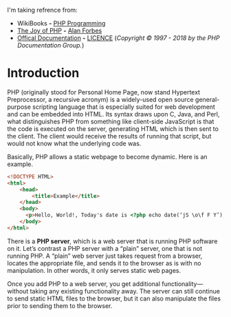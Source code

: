 I'm taking refrence from:
- WikiBooks **-** [PHP Programming](https://en.wikibooks.org/wiki/PHP_Programming)
- [The Joy of PHP](http://www.joyofphp.com/) **-** [Alan Forbes](https://datenpdf.com/viewer/web/viewer.html?file=https%3A%2F%2Fdatenpdf.com%2FdownloadFile%2Fthe-joy-of-php-alan-forbes-html-element-php_pdf%3Fpreview%3D1#%5B%7B%22num%22%3A38%2C%22gen%22%3A0%7D%2C%7B%22name%22%3A%22XYZ%22%7D%2C36%2C807%2Cnull%5D)
- [Offical Documentation](http://php.net/docs.php) **-** [LICENCE](http://php.net/manual/en/cc.license.php) (*Copyright © 1997 - 2018 by the PHP Documentation Group.*)

# Introduction
PHP (originally stood for Personal Home Page, now stand Hypertext Preprocessor, a recursive acronym) is a widely-used open source general-purpose scripting language that is especially suited for web development and can be embedded into HTML. Its syntax draws upon C, Java, and Perl, what distinguishes PHP from something like client-side JavaScript is that the code is executed on the server, generating HTML which is then sent to the client. The client would receive the results of running that script, but would not know what the underlying code was.

Basically, PHP allows a static webpage to become dynamic. Here is an example.
```html
<!DOCTYPE HTML>
<html>
    <head>
        <title>Example</title>
    </head>
    <body>
      <p>Hello, World!, Today's date is <?php echo date(‘jS \o\f F Y’);?>.</p>
    </body>
</html>
```

There is a **PHP server**, which is a web server that is running PHP software on it. Let’s contrast a PHP server with a “plain” server, one that is not running PHP. A “plain” web server just takes request from a browser, locates the appropriate file, and sends it to the browser as is with no manipulation. In other words, it only serves static web pages.

Once you add PHP to a web server, you get additional functionality—without taking any existing functionality away. The server can still continue to send static HTML files to the browser, but it can also manipulate the files prior to sending them to the browser.
